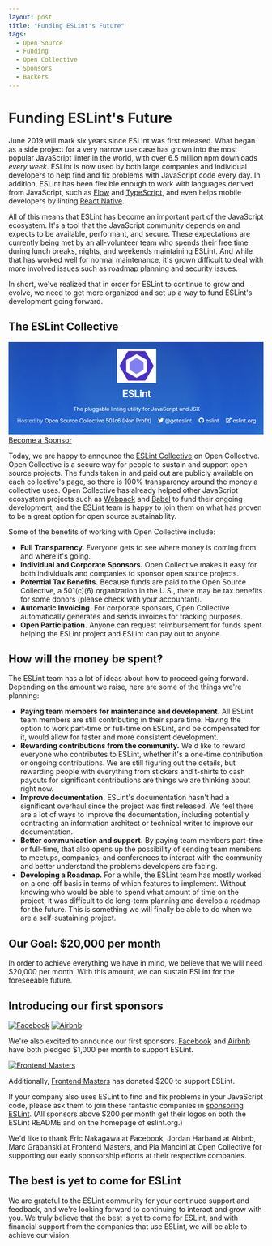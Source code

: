```yaml
---
layout: post
title: "Funding ESLint's Future"
tags:
  - Open Source
  - Funding
  - Open Collective
  - Sponsors
  - Backers
---
```


# Funding ESLint's Future

June 2019 will mark six years since ESLint was first released. What began as a side project for a very narrow use case has grown into the most popular JavaScript linter in the world, with over 6.5 million npm downloads *every week*. ESLint is now used by both large companies and individual developers to help find and fix problems with JavaScript code every day. In addition, ESLint has been flexible enough to work with languages derived from JavaScript, such as [Flow](https://www.npmjs.com/package/eslint-plugin-flowtype) and [TypeScript](https://typescript-eslint.io), and even helps mobile developers by linting [React Native](https://www.npmjs.com/package/eslint-plugin-react-native).

All of this means that ESLint has become an important part of the JavaScript ecosystem. It's a tool that the JavaScript community depends on and expects to be available, performant, and secure. These expectations are currently being met by an all-volunteer team who spends their free time during lunch breaks, nights, and weekends maintaining ESLint. And while that has worked well for normal maintenance, it's grown difficult to deal with more involved issues such as roadmap planning and security issues.

In short, we've realized that in order for ESLint to continue to grow and evolve, we need to get more organized and set up a way to fund ESLint's development going forward.

## The ESLint Collective

<p class="text-center"><a href="https://opencollective.com/eslint"><img src="/img/posts/eslint-collective.png" alt="ESLint Collective Logo" style="max-width: 100%"></a><br><a href="https://opencollective.com/eslint" class="btn btn-default">Become a Sponsor</a></p>

Today, we are happy to announce the [ESLint Collective](https://opencollective.com/eslint) on Open Collective. Open Collective is a secure way for people to sustain and support open source projects. The funds taken in and paid out are publicly available on each collective's page, so there is 100% transparency around the money a collective uses. Open Collective has already helped other JavaScript ecosystem projects such as [Webpack](https://opencollective.com/webpack) and [Babel](https://opencollective.com/babel) to fund their ongoing development, and the ESLint team is happy to join them on what has proven to be a great option for open source sustainability.

Some of the benefits of working with Open Collective include:

* **Full Transparency.** Everyone gets to see where money is coming from and where it's going.
* **Individual and Corporate Sponsors.** Open Collective makes it easy for both individuals and companies to sponsor open source projects.
* **Potential Tax Benefits.** Because funds are paid to the Open Source Collective, a 501(c)(6) organization in the U.S., there may be tax benefits for some donors (please check with your accountant).
* **Automatic Invoicing.** For corporate sponsors, Open Collective automatically generates and sends invoices for tracking purposes.
* **Open Participation.** Anyone can request reimbursement for funds spent helping the ESLint project and ESLint can pay out to anyone.

## How will the money be spent?

The ESLint team has a lot of ideas about how to proceed going forward. Depending on the amount we raise, here are some of the things we're planning:

* **Paying team members for maintenance and development.** All ESLint team members are still contributing in their spare time. Having the option to work part-time or full-time on ESLint, and be compensated for it, would allow for faster and more consistent development.
* **Rewarding contributions from the community.** We'd like to reward everyone who contributes to ESLint, whether it's a one-time contribution or ongoing contributions. We are still figuring out the details, but rewarding people with everything from stickers and t-shirts to cash payouts for significant contributions are things we are thinking about right now.
* **Improve documentation.** ESLint's documentation hasn't had a significant overhaul since the project was first released. We feel there are a lot of ways to improve the documentation, including potentially contracting an information architect or technical writer to improve our documentation.
* **Better communication and support.** By paying team members part-time or full-time, that also opens up the possibility of sending team members to meetups, companies, and conferences to interact with the community and better understand the problems developers are facing.
* **Developing a Roadmap.** For a while, the ESLint team has mostly worked on a one-off basis in terms of which features to implement. Without knowing who would be able to spend what amount of time on the project, it was difficult to do long-term planning and develop a roadmap for the future. This is something we will finally be able to do when we are a self-sustaining project.

## Our Goal: $20,000 per month

In order to achieve everything we have in mind, we believe that we will need $20,000 per month. With this amount, we can sustain ESLint for the foreseeable future.

## Introducing our first sponsors

<p class="text-center">
    <a href="https://facebook.com"><img src="/img/logos/facebook.png" alt="Facebook" height="96"></a>
    <a href="https://airbnb.com"><img src="/img/logos/airbnb.png" alt="Airbnb" height="96"></a>
</p>

We're also excited to announce our first sponsors. [Facebook](https://facebook.com) and [Airbnb](https://airbnb.com) have both pledged $1,000 per month to support ESLint.

<p class="text-center">
    <a href="https://frontendmasters.com"><img src="https://static.frontendmasters.com/assets/fm/js/frontendmasters.0e71088726.svg" alt="Frontend Masters" height="32"></a>
</p>

Additionally, [Frontend Masters](https://frontendmasters.com) has donated $200 to support ESLint.

If your company also uses ESLint to find and fix problems in your JavaScript code, please ask them to join these fantastic companies in [sponsoring ESLint](https://opencollective.com/eslint). (All sponsors above $200 per month get their logos on both the ESLint README and on the homepage of eslint.org.)

We'd like to thank Eric Nakagawa at Facebook, Jordan Harband at Airbnb, Marc Grabanski at Frontend Masters, and Pia Mancini at Open Collective for supporting our early sponsorship efforts at their respective companies.

## The best is yet to come for ESLint

We are grateful to the ESLint community for your continued support and feedback, and we're looking forward to continuing to interact and grow with you. We truly believe that the best is yet to come for ESLint, and with financial support from the companies that use ESLint, we will be able to achieve our vision.
